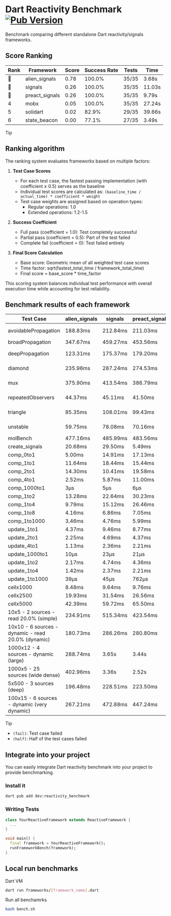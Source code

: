 # Dart Reactivity Benchmark [![Pub Version](https://img.shields.io/pub/v/reactivity_benchmark)](https://pub.dev/packages/reactivity_benchmark)

Benchmark comparing different standalone Dart reactivity/signals frameworks.

## Score Ranking

<!-- ranking start -->
| Rank | Framework | Score | Success Rate | Tests | Time |
|------|-----------|-------|--------------|-------|------|
| 🥇 | alien_signals | 0.78 | 100.0% | 35/35 | 3.68s |
| 🥈 | signals | 0.26 | 100.0% | 35/35 | 11.03s |
| 🥉 | preact_signals | 0.26 | 100.0% | 35/35 | 9.79s |
| 4 | mobx | 0.05 | 100.0% | 35/35 | 27.24s |
| 5 | solidart | 0.02 | 82.9% | 29/35 | 39.66s |
| 6 | state_beacon | 0.00 | 77.1% | 27/35 | 3.49s |

<!-- ranking end -->

> [!TIP]
> ## Ranking algorithm
>
> The ranking system evaluates frameworks based on multiple factors:
>
> 1. **Test Case Scores**
>    - For each test case, the fastest passing implementation (with coefficient ≥ 0.5) serves as the baseline
>    - Individual test scores are calculated as: `(baseline_time / actual_time) * coefficient * weight`
>    - Test case weights are assigned based on operation types:
>      - Regular operations: 1.0
>      - Extended operations: 1.2-1.5
>
> 2. **Success Coefficient**
>    - Full pass (coefficient = 1.0): Test completely successful
>    - Partial pass (coefficient = 0.5): Part of the test failed
>    - Complete fail (coefficient = 0): Test failed entirely
>
> 3. **Final Score Calculation**
>    - Base score: Geometric mean of all weighted test case scores
>    - Time factor: sqrt(fastest_total_time / framework_total_time)
>    - Final score = base_score * time_factor
>
> This scoring system balances individual test performance with overall execution time while accounting for test reliability.

## Benchmark results of each framework

<!-- test-case start -->
| Test Case | alien_signals | signals | preact_signals | solidart | state_beacon | mobx |
|---|---|---|---|---|---|---|
| avoidablePropagation | 188.83ms | 212.84ms | 211.03ms | 2.20s | 154.63ms (fail) | 2.28s |
| broadPropagation | 347.67ms | 459.27ms | 453.56ms | 5.65s | 6.50ms (fail) | 4.39s |
| deepPropagation | 123.31ms | 175.37ms | 179.20ms | 2.01s | 140.22ms (fail) | 1.56s |
| diamond | 235.96ms | 287.24ms | 274.53ms | 3.46s | 193.01ms (fail) | 2.42s |
| mux | 375.90ms | 413.54ms | 386.79ms | 2.05s | 192.05ms (fail) | 1.84s |
| repeatedObservers | 44.37ms | 45.11ms | 41.50ms | 210.04ms | 53.57ms (fail) | 228.88ms |
| triangle | 85.35ms | 108.01ms | 99.43ms | 1.13s | 79.59ms (fail) | 768.45ms |
| unstable | 59.75ms | 78.08ms | 70.16ms | 341.02ms | 336.29ms (fail) | 354.22ms |
| molBench | 477.16ms | 485.99ms | 483.56ms | 1.74s | 913μs | 586.43ms |
| create_signals | 20.68ms | 29.50ms | 5.49ms | 83.05ms | 73.40ms | 54.73ms |
| comp_0to1 | 5.00ms | 14.91ms | 17.13ms | 34.56ms | 56.21ms | 21.80ms |
| comp_1to1 | 11.64ms | 18.44ms | 15.44ms | 52.19ms | 55.95ms | 37.81ms |
| comp_2to1 | 14.30ms | 10.41ms | 19.58ms | 30.99ms | 35.13ms | 21.73ms |
| comp_4to1 | 2.52ms | 5.87ms | 11.00ms | 15.18ms | 17.96ms | 22.05ms |
| comp_1000to1 | 3μs | 5μs | 6μs | 4.22ms | 100μs | 16μs |
| comp_1to2 | 13.28ms | 22.64ms | 30.23ms | 27.77ms | 47.06ms | 37.94ms |
| comp_1to4 | 9.79ms | 15.12ms | 26.46ms | 28.45ms | 44.67ms | 17.74ms |
| comp_1to8 | 4.16ms | 6.86ms | 7.05ms | 24.15ms | 46.38ms | 20.13ms |
| comp_1to1000 | 3.46ms | 4.76ms | 5.99ms | 19.20ms | 40.35ms | 15.32ms |
| update_1to1 | 4.37ms | 9.46ms | 8.77ms | 43.27ms | 7.62ms | 27.45ms |
| update_2to1 | 2.25ms | 4.69ms | 4.37ms | 22.47ms | 2.93ms | 13.97ms |
| update_4to1 | 1.13ms | 2.36ms | 2.21ms | 10.76ms | 1.84ms | 7.50ms |
| update_1000to1 | 10μs | 23μs | 21μs | 116μs | 15μs | 70μs |
| update_1to2 | 2.17ms | 4.74ms | 4.36ms | 21.28ms | 3.87ms | 14.01ms |
| update_1to4 | 1.42ms | 2.37ms | 2.21ms | 10.92ms | 1.50ms | 7.01ms |
| update_1to1000 | 39μs | 45μs | 762μs | 210μs | 412μs | 164μs |
| cellx1000 | 8.48ms | 9.64ms | 9.76ms | 161.68ms | 8.68ms | 72.56ms |
| cellx2500 | 19.93ms | 31.54ms | 26.56ms | 499.15ms | 20.87ms | 265.18ms |
| cellx5000 | 42.39ms | 59.72ms | 65.50ms | 1.10s | 57.30ms | 572.37ms |
| 10x5 - 2 sources - read 20.0% (simple) | 234.91ms | 515.34ms | 423.54ms | 2.64s (partial) | 257.14ms | 2.00s |
| 10x10 - 6 sources - dynamic - read 20.0% (dynamic) | 180.73ms | 286.26ms | 280.80ms | 2.36s (partial) | 206.95ms | 1.52s |
| 1000x12 - 4 sources - dynamic (large) | 288.74ms | 3.65s | 3.44s | 4.02s (partial) | 336.05ms | 1.80s |
| 1000x5 - 25 sources (wide dense) | 402.96ms | 3.36s | 2.52s | 4.90s (partial) | 513.33ms | 3.48s |
| 5x500 - 3 sources (deep) | 196.48ms | 228.51ms | 223.50ms | 2.01s (partial) | 232.20ms | 1.13s |
| 100x15 - 6 sources - dynamic (very dynamic) | 267.21ms | 472.88ms | 447.24ms | 2.75s (partial) | 265.58ms | 1.67s |

<!-- test-case end -->

> [!TIP]
> - `(fail)`: Test case failed
> - `(half)`: Half of the test cases failed

## Integrate into your project

You can easily integrate Dart reactivity benchmark into your project to provide benchmarking.

### Install it

```bash
dart pub add dev:reactivity_benchmark
```

### Writing Tests

```dart
class YourReactiveFramework extends ReactiveFramework {
  ...
}

void main() {
  final framework = YourReactiveFramework();
  runFrameworkBench(framework);
}
```

## Local run benchmarks

Dart VM
```bash
dart run frameworks/[framework_name].dart
```

Run all benchamrks
```bash
bash bench.sh
```
